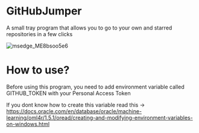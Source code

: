 # GitHubJumper
A small tray program that allows you to go to your own and starred repositories in a few clicks

![msedge_ME8bsoo5e6](https://user-images.githubusercontent.com/106067576/192349325-900df483-9059-4c5b-84fd-73de714bf3f4.png)

# How to use?
Before using this program, you need to add environment variable called GITHUB_TOKEN with your Personal Access Token

If you dont know how to create this variable read this -> https://docs.oracle.com/en/database/oracle/machine-learning/oml4r/1.5.1/oread/creating-and-modifying-environment-variables-on-windows.html
